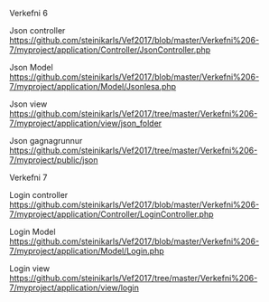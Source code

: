 Verkefni 6

Json controller
https://github.com/steinikarls/Vef2017/blob/master/Verkefni%206-7/myproject/application/Controller/JsonController.php

Json Model
https://github.com/steinikarls/Vef2017/blob/master/Verkefni%206-7/myproject/application/Model/Jsonlesa.php

Json view 
https://github.com/steinikarls/Vef2017/tree/master/Verkefni%206-7/myproject/application/view/json_folder

Json gagnagrunnur
https://github.com/steinikarls/Vef2017/tree/master/Verkefni%206-7/myproject/public/json

Verkefni 7

Login controller
https://github.com/steinikarls/Vef2017/blob/master/Verkefni%206-7/myproject/application/Controller/LoginController.php

Login Model
https://github.com/steinikarls/Vef2017/blob/master/Verkefni%206-7/myproject/application/Model/Login.php

Login view
https://github.com/steinikarls/Vef2017/tree/master/Verkefni%206-7/myproject/application/view/login

